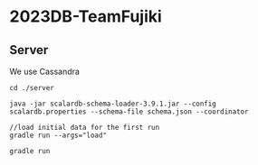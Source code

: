 # 2023DB-TeamFujiki

## Server
We use Cassandra



~~~
cd ./server

java -jar scalardb-schema-loader-3.9.1.jar --config scalardb.properties --schema-file schema.json --coordinator

//load initial data for the first run
gradle run --args="load"

gradle run


~~~
